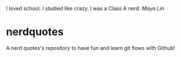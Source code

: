I loved school. I studied like crazy. I was a Class A nerd.
*Maya Lin*

# nerdquotes
A nerd quotes's repository to have fun and learn git flows with Github!



